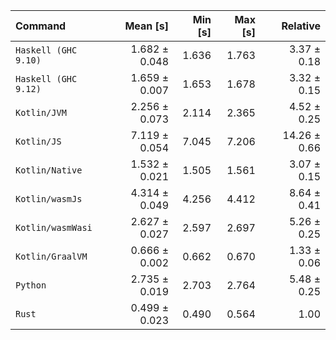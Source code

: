 | Command | Mean [s] | Min [s] | Max [s] | Relative |
|:---|---:|---:|---:|---:|
| `Haskell (GHC 9.10)` | 1.682 ± 0.048 | 1.636 | 1.763 | 3.37 ± 0.18 |
| `Haskell (GHC 9.12)` | 1.659 ± 0.007 | 1.653 | 1.678 | 3.32 ± 0.15 |
| `Kotlin/JVM` | 2.256 ± 0.073 | 2.114 | 2.365 | 4.52 ± 0.25 |
| `Kotlin/JS` | 7.119 ± 0.054 | 7.045 | 7.206 | 14.26 ± 0.66 |
| `Kotlin/Native` | 1.532 ± 0.021 | 1.505 | 1.561 | 3.07 ± 0.15 |
| `Kotlin/wasmJs` | 4.314 ± 0.049 | 4.256 | 4.412 | 8.64 ± 0.41 |
| `Kotlin/wasmWasi` | 2.627 ± 0.027 | 2.597 | 2.697 | 5.26 ± 0.25 |
| `Kotlin/GraalVM` | 0.666 ± 0.002 | 0.662 | 0.670 | 1.33 ± 0.06 |
| `Python` | 2.735 ± 0.019 | 2.703 | 2.764 | 5.48 ± 0.25 |
| `Rust` | 0.499 ± 0.023 | 0.490 | 0.564 | 1.00 |
